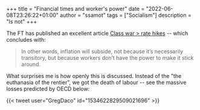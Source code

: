 +++
title = "Financial times and worker's power"
date = "2022-06-08T23:26:22+01:00"
author = "ssamot"
tags = ["Socialism"]
description = "Is not"
+++

The FT has published an excellent article [Class war > rate hikes](https://www.ft.com/content/4e3327f5-473a-4e76-b04d-e5d884219deb) -- which concludes with:

> In other words, inflation will subside, not because it’s necessarily transitory, but because workers don’t have the power to make it stick around.

What surprises me is how openly this is discussed. Instead of the "the euthanasia of the rentier", we got the death of labour -- see the massive losses predicted by OECD below: 

{{< tweet user="GregDaco" id="1534622829509021696" >}}
